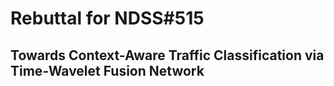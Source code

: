 # Rebuttal for NDSS#515 

## Towards Context-Aware Traffic Classification via Time-Wavelet Fusion Network

